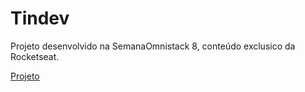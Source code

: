 # Tindev

Projeto desenvolvido na SemanaOmnistack 8, conteúdo exclusico da Rocketseat.

[Projeto](https://github.com/matheusf31/Tindev/tree/master/projeto)

